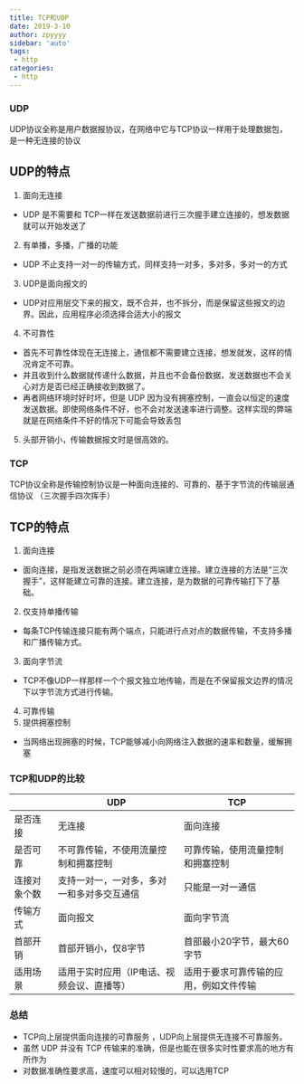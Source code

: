 ```yaml
---
title: TCP和UDP
date: 2019-3-10
author: zpyyyy
sidebar: 'auto'
tags:
 - http
categories:
 - http
---
```


### UDP
  UDP协议全称是用户数据报协议，在网络中它与TCP协议一样用于处理数据包，是一种无连接的协议
## UDP的特点
1. 面向无连接  
- UDP 是不需要和 TCP一样在发送数据前进行三次握手建立连接的，想发数据就可以开始发送了
2. 有单播，多播，广播的功能  
- UDP 不止支持一对一的传输方式，同样支持一对多，多对多，多对一的方式
3. UDP是面向报文的  
- UDP对应用层交下来的报文，既不合并，也不拆分，而是保留这些报文的边界。因此，应用程序必须选择合适大小的报文
4. 不可靠性
-  首先不可靠性体现在无连接上，通信都不需要建立连接，想发就发，这样的情况肯定不可靠。
-  并且收到什么数据就传递什么数据，并且也不会备份数据，发送数据也不会关心对方是否已经正确接收到数据了。
-  再者网络环境时好时坏，但是 UDP 因为没有拥塞控制，一直会以恒定的速度发送数据。即使网络条件不好，也不会对发送速率进行调整。这样实现的弊端就是在网络条件不好的情况下可能会导致丢包
5. 头部开销小，传输数据报文时是很高效的。
### TCP
  TCP协议全称是传输控制协议是一种面向连接的、可靠的、基于字节流的传输层通信协议 （三次握手四次挥手）
## TCP的特点
1. 面向连接
- 面向连接，是指发送数据之前必须在两端建立连接。建立连接的方法是“三次握手”，这样能建立可靠的连接。建立连接，是为数据的可靠传输打下了基础。
2. 仅支持单播传输
- 每条TCP传输连接只能有两个端点，只能进行点对点的数据传输，不支持多播和广播传输方式。
3. 面向字节流
- TCP不像UDP一样那样一个个报文独立地传输，而是在不保留报文边界的情况下以字节流方式进行传输。
4. 可靠传输
5. 提供拥塞控制
- 当网络出现拥塞的时候，TCP能够减小向网络注入数据的速率和数量，缓解拥塞
  
### TCP和UDP的比较
|              | UDP                                        | TCP                                    |
| ------------ | ------------------------------------------ | -------------------------------------- |
| 是否连接     | 无连接                                     | 面向连接                               |
| 是否可靠     | 不可靠传输，不使用流量控制和拥塞控制       | 可靠传输，使用流量控制和拥塞控制       |
| 连接对象个数 | 支持一对一，一对多，多对一和多对多交互通信 | 只能是一对一通信                       |
| 传输方式     | 面向报文                                   | 面向字节流                             |
| 首部开销     | 首部开销小，仅8字节                        | 首部最小20字节，最大60字节             |
| 适用场景     | 适用于实时应用（IP电话、视频会议、直播等） | 适用于要求可靠传输的应用，例如文件传输 |

### 总结
  - TCP向上层提供面向连接的可靠服务 ，UDP向上层提供无连接不可靠服务。
  - 虽然 UDP 并没有 TCP 传输来的准确，但是也能在很多实时性要求高的地方有所作为
  - 对数据准确性要求高，速度可以相对较慢的，可以选用TCP